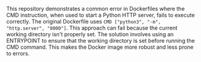 This repository demonstrates a common error in Dockerfiles where the CMD instruction, when used to start a Python HTTP server, fails to execute correctly. The original Dockerfile uses `CMD ["python3", "-m", "http.server", "8000"]`. This approach can fail because the current working directory isn't properly set.  The solution involves using an ENTRYPOINT to ensure that the working directory is set before running the CMD command. This makes the Docker image more robust and less prone to errors.